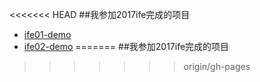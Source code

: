 <<<<<<< HEAD
 ##我参加2017ife完成的项目
* [ife01-demo](https://supertraveler-lee.github.io/My-challenge-project/ife2017/ife01[html-css]/ife1.html)
* [ife02-demo](https://supertraveler-lee.github.io/My-challenge-project/ife2017/ife02[html-css]/ife2.html)
=======
##我参加2017ife完成的项目
>>>>>>> origin/gh-pages
